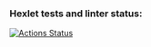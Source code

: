 ### Hexlet tests and linter status:
[![Actions Status](https://github.com/proskdim/java-project-99/actions/workflows/hexlet-check.yml/badge.svg)](https://github.com/proskdim/java-project-99/actions)